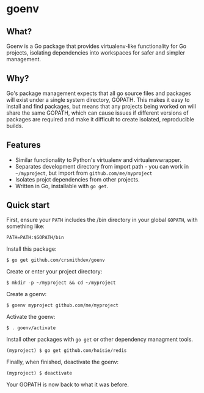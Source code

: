 # goenv

## What?

Goenv is a Go package that provides virtualenv-like functionality for Go projects, isolating dependencies into workspaces for safer and simpler management.

## Why?

Go's package management expects that all go source files and packages will exist under a single system directory, GOPATH.  This makes it easy to install and find packages, but means that any  projects being worked on will share the same GOPATH, which can cause issues if different versions of packages are required and make it difficult to create isolated, reproducible builds.

## Features

- Similar functionality to Python's virtualenv and virtualenvwrapper.
- Separates development directory from import path - you can work in `~/myproject`, but import from `github.com/me/myproject`
- Isolates projct dependencies from other projects.
- Written in Go, installable with `go get`.

## Quick start

First, ensure your `PATH` includes the /bin directory in your global `GOPATH`, with something like:

```shell
PATH=PATH:$GOPATH/bin
```

Install this package:

```shell
$ go get github.com/crsmithdev/goenv
```

Create or enter your project directory:

```shell
$ mkdir -p ~/myproject && cd ~/myproject
```

Create a goenv:

```
$ goenv myproject github.com/me/myproject
```

Activate the goenv:

```
$ . goenv/activate
```

Install other packages with `go get` or other dependency managment tools.

```
(myproject) $ go get github.com/hoisie/redis
```

Finally, when finished, deactivate the goenv:

```
(myproject) $ deactivate
```

Your GOPATH is now back to what it was before.
